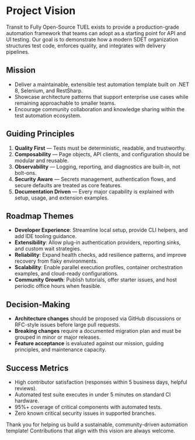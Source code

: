 # Project Vision

Transit to Fully Open-Source TUEL exists to provide a production-grade automation framework that teams can adopt as a starting point for API and UI testing. Our goal is to demonstrate how a modern SDET organization structures test code, enforces quality, and integrates with delivery pipelines.

## Mission

- Deliver a maintainable, extensible test automation template built on .NET 8, Selenium, and RestSharp.
- Showcase architecture patterns that support enterprise use cases while remaining approachable to smaller teams.
- Encourage community collaboration and knowledge sharing within the test automation ecosystem.

## Guiding Principles

1. **Quality First** — Tests must be deterministic, readable, and trustworthy.
2. **Composability** — Page objects, API clients, and configuration should be modular and reusable.
3. **Observability** — Logging, reporting, and diagnostics are built-in, not bolt-ons.
4. **Security Aware** — Secrets management, authentication flows, and secure defaults are treated as core features.
5. **Documentation Driven** — Every major capability is explained with setup, usage, and extension examples.

## Roadmap Themes

- **Developer Experience**: Streamline local setup, provide CLI helpers, and add IDE tooling guidance.
- **Extensibility**: Allow plug-in authentication providers, reporting sinks, and custom wait strategies.
- **Reliability**: Expand health checks, add resilience patterns, and improve recovery from flaky environments.
- **Scalability**: Enable parallel execution profiles, container orchestration examples, and cloud-ready configurations.
- **Community Growth**: Publish tutorials, offer starter issues, and host periodic office hours when feasible.

## Decision-Making

- **Architecture changes** should be proposed via GitHub discussions or RFC-style issues before large pull requests.
- **Breaking changes** require a documented migration plan and must be grouped in minor or major releases.
- **Feature acceptance** is evaluated against our mission, guiding principles, and maintenance capacity.

## Success Metrics

- High contributor satisfaction (responses within 5 business days, helpful reviews).
- Automated test suite executes in under 5 minutes on standard CI hardware.
- 95%+ coverage of critical components with automated tests.
- Zero known critical security issues in supported branches.

Thank you for helping us build a sustainable, community-driven automation template! Contributions that align with this vision are always welcome.
